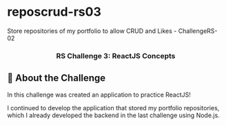 # reposcrud-rs03
Store repositories of my portfolio to allow CRUD and Likes - ChallengeRS-02

<h3 align="center">
  RS Challenge 3: ReactJS Concepts
</h3>

## :rocket: About the Challenge

In this challenge was created an application to practice ReactJS!

I continued to develop the application that stored my portfolio repositories, which I already developed the backend in the last challenge using Node.js.
